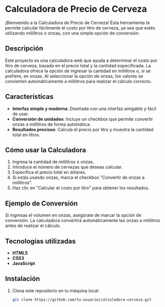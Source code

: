 # Calculadora de Precio de Cerveza

¡Bienvenido a la Calculadora de Precio de Cerveza! Esta herramienta te permite calcular fácilmente el costo por litro de cerveza, ya sea que estés utilizando mililitros o onzas, con una simple opción de conversión.

## Descripción

Este proyecto es una calculadora web que ayuda a determinar el costo por litro de cerveza, basada en el precio total y la cantidad especificada. La calculadora ofrece la opción de ingresar la cantidad en mililitros o, si se prefiere, en onzas. Al seleccionar la opción de onzas, los valores se convierten automáticamente a mililitros para realizar el cálculo correcto.

## Características

- **Interfaz simple y moderna**: Diseñada con una interfaz amigable y fácil de usar.
- **Conversión de unidades**: Incluye un checkbox que permite convertir onzas a mililitros de forma automática.
- **Resultados precisos**: Calcula el precio por litro y muestra la cantidad total en litros.

## Cómo usar la Calculadora

1. Ingresa la cantidad de mililitros o onzas.
2. Introduce el número de cervezas que deseas calcular.
3. Especifica el precio total en dólares.
4. Si estás usando onzas, marca el checkbox "Convertir de onzas a mililitros".
5. Haz clic en "Calcular el costo por litro" para obtener los resultados.

## Ejemplo de Conversión

Si ingresas el volumen en onzas, asegúrate de marcar la opción de conversión. La calculadora convertirá automáticamente las onzas a mililitros antes de realizar el cálculo.

## Tecnologías utilizadas

- **HTML5**
- **CSS3**
- **JavaScript**

## Instalación

1. Clona este repositorio en tu máquina local:
   ```bash
   git clone https://github.com/tu-usuario/calculadora-cerveza.git
